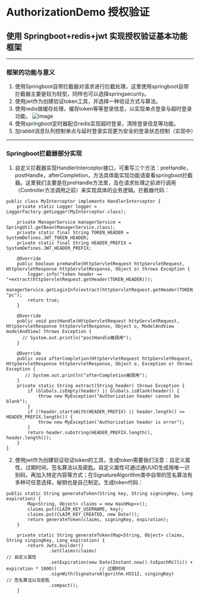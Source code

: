 # AuthorizationDemo  授权验证
## 使用 Springboot+redis+jwt 实现授权验证基本功能框架
---
### 框架的功能与意义
1. 使用Springboot自带拦截器对请求进行拦截处理，这里使用springboot自带拦截器主要是较为轻型，同样也可以选择springsecurity。
2. 使用jwt作为创建验证token工具，并选择一种验证方式与算法。
3. 使用redis做缓存处理，缓存token等等登录信息，以实现单点登录与超时登录功能。
![image](http://note.youdao.com/noteshare?id=5877197d8df2ec59923f34176d823dea&sub=A06A1F107D844566921F0C13007D2DDC)
4. 使用springboot定时器配合redis实现超时登录，清除登录信息等功能。
5. 加rabbit消息队列控制单点与延时登录实现更为安全的登录状态控制（实现中）
---
### Springboot拦截器部分实现
1. 自定义拦截器实现HandlerInterceptor接口，可重写三个方法：preHandle，postHandle，afterCompletion，方法具体能实现功能请查看springboot拦截器。这里我们主要是在preHandle方法里，及在请求处理之前进行调用（Controller方法调用之前）来实现具体的业务逻辑。拦截器代码：

```
public class MyInterceptor implements HandlerInterceptor {
    private static Logger logger = LoggerFactory.getLogger(MyInterceptor.class);

    private ManagerService managerService = SpringUtil.getBean(ManagerService.class);
    private static final String TOKEN_HEADER = SystemDefines.JWT_TOKEN_HEADER;
    private static final String HEADER_PREFIX = SystemDefines.JWT_HEADER_PREFIX;

    @Override
    public boolean preHandle(HttpServletRequest httpServletRequest, HttpServletResponse httpServletResponse, Object o) throws Exception {
        logger.info("token header == "+extract(httpServletRequest.getHeader(TOKEN_HEADER)));
        managerService.getLoginInfo(extract(httpServletRequest.getHeader(TOKEN_HEADER)), "pc");
        return true;
    }

    @Override
    public void postHandle(HttpServletRequest httpServletRequest, HttpServletResponse httpServletResponse, Object o, ModelAndView modelAndView) throws Exception {
      // System.out.println("postHandle被调用");
    }

    @Override
    public void afterCompletion(HttpServletRequest httpServletRequest, HttpServletResponse httpServletResponse, Object o, Exception e) throws Exception {
       // System.out.println("afterCompletion被调用");
    }
    private static String extract(String header) throws Exception {
        if (Globals.isEmpty(header) || Globals.isBlank(header)) {
            throw new MyException("Authorization header cannot be blank");
        }
        if (!header.startsWith(HEADER_PREFIX) || header.length() <= HEADER_PREFIX.length()) {
            throw new MyException("Authorization header is error");
        }
        return header.substring(HEADER_PREFIX.length(), header.length());
    }
}
```
2. 使用jwt作为创建验证验证token的工具，生成token需要我们注意：自定义属性，过期时间，签名算法以及密匙。自定义属性可通过通UUID生成用唯一识别码，再加入特定内容等方式；在SignatureAlgorithm类中自带的签名算法有多种可任意选择，秘钥也是自己制定。生成token代码：
```
public static String generateToken(String key, String signingKey, Long expiration) {
		Map<String, Object> claims = new HashMap<>();
		claims.put(CLAIM_KEY_USERNAME, key);
		claims.put(CLAIM_KEY_CREATED, new Date());
		return generateToken(claims, signingKey, expiration);
	}

	private static String generateToken(Map<String, Object> claims, String singingKey, Long expiration) {
		return Jwts.builder()
				.setClaims(claims)                                                                        // 自定义属性
				.setExpiration(new Date(Instant.now().toEpochMilli() + expiration * 1000))                // 过期时间
				.signWith(SignatureAlgorithm.HS512, singingKey)                                           // 签名算法以及密匙
				.compact();
	}
```






